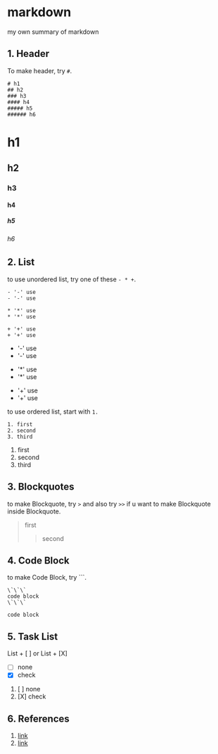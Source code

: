# markdown
my own summary of markdown


## 1. Header 

To make header, try ```#```.  

```
# h1
## h2
### h3
#### h4
##### h5
###### h6
```

# h1
## h2
### h3
#### h4
##### h5
###### h6


## 2. List

to use unordered list, try one of these ```- * +```.

```
- '-' use
- '-' use

* '*' use
* '*' use

+ '+' use
+ '+' use
```


- '-' use
- '-' use

* '*' use
* '*' use

+ '+' use
+ '+' use

to use ordered list, start with ```1.  ```

```
1. first
2. second
3. third
```

1. first
2. second
3. third


## 3. Blockquotes

to make Blockquote, try ```>``` and also try ```>>``` if u want to make Blockquote inside Blockquote.

> first
>> second


## 4. Code Block

to make Code Block, try ```.

```
\`\`\`
code block
\`\`\`
```


```
code block
```


## 5. Task List

List + [ ] or List + [X]

- [ ] none
- [X] check

1. [ ] none
2. [X] check


## 6. References

1. [link](https://devuna.tistory.com/20)
2. [link](https://www.markdownguide.org/basic-syntax/)

